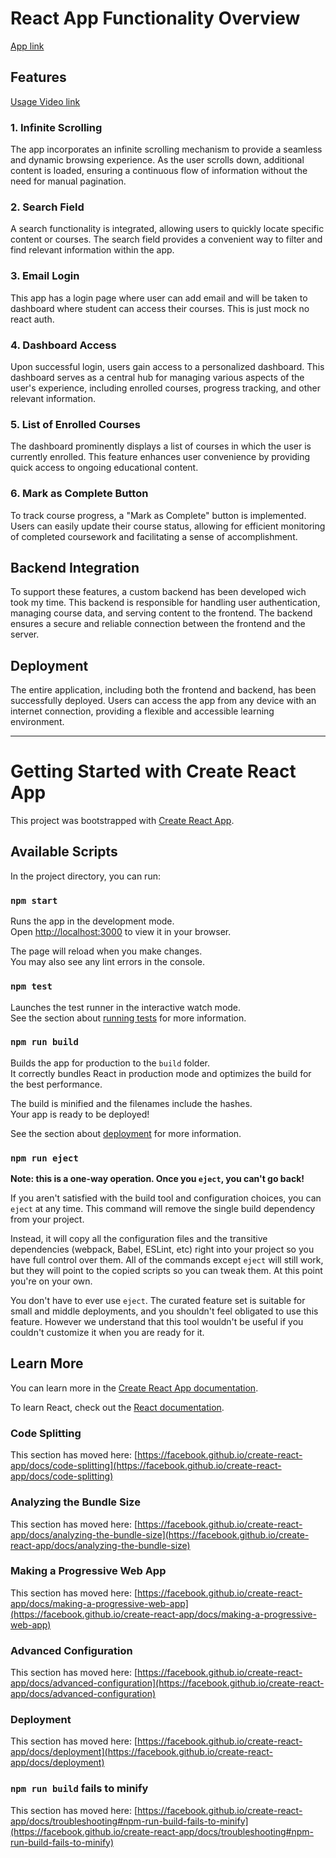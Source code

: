 # React App Functionality Overview
[App link](https://react-assignment-al.netlify.app)

## Features

[Usage Video link](https://www.veed.io/view/37271a11-0b52-46de-8337-8bd6edbdc9ad?sharingWidget=true&panel=share)

### 1. Infinite Scrolling

The app incorporates an infinite scrolling mechanism to provide a seamless and dynamic browsing experience. As the user scrolls down, additional content is loaded, ensuring a continuous flow of information without the need for manual pagination.

### 2. Search Field

A search functionality is integrated, allowing users to quickly locate specific content or courses. The search field provides a convenient way to filter and find relevant information within the app.

### 3. Email Login

This app has a login page where user can add email and will be taken to dashboard where student can access their courses. This is just mock no react auth.

### 4. Dashboard Access

Upon successful login, users gain access to a personalized dashboard. This dashboard serves as a central hub for managing various aspects of the user's experience, including enrolled courses, progress tracking, and other relevant information.

### 5. List of Enrolled Courses

The dashboard prominently displays a list of courses in which the user is currently enrolled. This feature enhances user convenience by providing quick access to ongoing educational content.

### 6. Mark as Complete Button

To track course progress, a "Mark as Complete" button is implemented. Users can easily update their course status, allowing for efficient monitoring of completed coursework and facilitating a sense of accomplishment.

## Backend Integration

To support these features, a custom backend has been developed wich took my time. This backend is responsible for handling user authentication, managing course data, and serving content to the frontend. The backend ensures a secure and reliable connection between the frontend and the server.

## Deployment

The entire application, including both the frontend and backend, has been successfully deployed. Users can access the app from any device with an internet connection, providing a flexible and accessible learning environment.


---



# Getting Started with Create React App

This project was bootstrapped with [Create React App](https://github.com/facebook/create-react-app).

## Available Scripts

In the project directory, you can run:

### `npm start`

Runs the app in the development mode.\
Open [http://localhost:3000](http://localhost:3000) to view it in your browser.

The page will reload when you make changes.\
You may also see any lint errors in the console.

### `npm test`

Launches the test runner in the interactive watch mode.\
See the section about [running tests](https://facebook.github.io/create-react-app/docs/running-tests) for more information.

### `npm run build`

Builds the app for production to the `build` folder.\
It correctly bundles React in production mode and optimizes the build for the best performance.

The build is minified and the filenames include the hashes.\
Your app is ready to be deployed!

See the section about [deployment](https://facebook.github.io/create-react-app/docs/deployment) for more information.

### `npm run eject`

**Note: this is a one-way operation. Once you `eject`, you can't go back!**

If you aren't satisfied with the build tool and configuration choices, you can `eject` at any time. This command will remove the single build dependency from your project.

Instead, it will copy all the configuration files and the transitive dependencies (webpack, Babel, ESLint, etc) right into your project so you have full control over them. All of the commands except `eject` will still work, but they will point to the copied scripts so you can tweak them. At this point you're on your own.

You don't have to ever use `eject`. The curated feature set is suitable for small and middle deployments, and you shouldn't feel obligated to use this feature. However we understand that this tool wouldn't be useful if you couldn't customize it when you are ready for it.

## Learn More

You can learn more in the [Create React App documentation](https://facebook.github.io/create-react-app/docs/getting-started).

To learn React, check out the [React documentation](https://reactjs.org/).

### Code Splitting

This section has moved here: [https://facebook.github.io/create-react-app/docs/code-splitting](https://facebook.github.io/create-react-app/docs/code-splitting)

### Analyzing the Bundle Size

This section has moved here: [https://facebook.github.io/create-react-app/docs/analyzing-the-bundle-size](https://facebook.github.io/create-react-app/docs/analyzing-the-bundle-size)

### Making a Progressive Web App

This section has moved here: [https://facebook.github.io/create-react-app/docs/making-a-progressive-web-app](https://facebook.github.io/create-react-app/docs/making-a-progressive-web-app)

### Advanced Configuration

This section has moved here: [https://facebook.github.io/create-react-app/docs/advanced-configuration](https://facebook.github.io/create-react-app/docs/advanced-configuration)

### Deployment

This section has moved here: [https://facebook.github.io/create-react-app/docs/deployment](https://facebook.github.io/create-react-app/docs/deployment)

### `npm run build` fails to minify

This section has moved here: [https://facebook.github.io/create-react-app/docs/troubleshooting#npm-run-build-fails-to-minify](https://facebook.github.io/create-react-app/docs/troubleshooting#npm-run-build-fails-to-minify)
